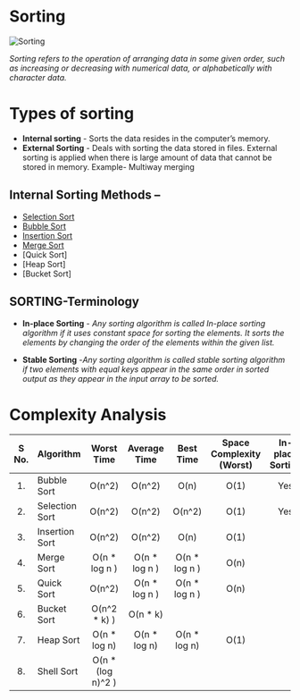 # Sorting
![Sorting](https://github.com/nandanabhishek/Data-Structure/blob/main/Sorting/sorting.jpg)

*Sorting refers to the operation of arranging data in some given order, such as increasing or decreasing with numerical data, or alphabetically with character data.*


# Types of sorting 
- **Internal sorting** - Sorts the data resides in the computer’s memory.
- **External Sorting** - Deals with sorting the data stored in files. External sorting is applied when there is large amount of data that cannot be stored in memory. Example-          Multiway merging


## Internal Sorting Methods –
- [Selection Sort](https://github.com/nandanabhishek/Data-Structure/tree/main/Sorting/Selection%20Sort/main.c)
- [Bubble Sort](https://github.com/nandanabhishek/Data-Structure/tree/main/Sorting/Bubble%20Sort/main.c)
- [Insertion Sort](https://github.com/nandanabhishek/Data-Structure/tree/main/Sorting/Insertion%20Sort/main.c)
- [Merge Sort](https://github.com/nandanabhishek/Data-Structure/blob/main/Sorting/Merge%20Sort/main.c)
- [Quick Sort]
- [Heap Sort]
- [Bucket Sort]


## SORTING-Terminology

- **In-place Sorting** - *Any sorting algorithm is called In-place sorting algorithm if it uses constant space for sorting the elements. It sorts the elements by changing the order of the elements within the given list.*

- **Stable Sorting** -*Any sorting algorithm is called stable sorting algorithm if two elements with equal keys appear in the same order in sorted output as they appear in the input array to be sorted.* 


# Complexity Analysis
| S No. | Algorithm | Worst Time | Average Time | Best Time | Space Complexity (Worst) | In-place Sorting | Stable Sorting |
| :---: | :--- | :---: | :---: | :---: | :---: | :---: | :--: |
| 1. | Bubble Sort | O(n^2) | O(n^2) | O(n) | O(1) | Yes | Yes |
| 2. | Selection Sort | O(n^2) | O(n^2) | O(n^2) | O(1) | Yes | Yes |
| 3. | Insertion Sort | O(n^2) | O(n^2) | O(n) | O(1) || Yes |
| 4. | Merge Sort | O(n * log n ) | O(n * log n ) | O(n * log n ) | O(n) | | Yes |
| 5. | Quick Sort | O(n^2) | O(n * log n ) |  O(n * log n )   | O(n) || No |
| 6. | Bucket Sort  | O(n^2 * k) ) | O(n * k) |  | | | |
| 7. | Heap Sort  | O(n * log n) | O(n * log n) | O(n * log n) | O(1) || |
| 8. | Shell Sort  | O(n * (log n)^2 ) | |  | | ||



